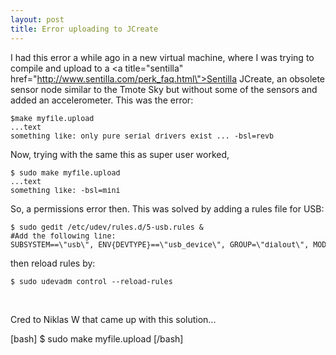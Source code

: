 ```yaml
---
layout: post
title: Error uploading to JCreate
---
```


I had this error a while ago in a new virtual machine, where I was trying to compile and upload to a <a title=\"sentilla\" href=\"http://www.sentilla.com/perk_faq.html\">Sentilla JCreate</a>, an obsolete sensor node similar to the Tmote Sky but without some of the sensors and added an accelerometer. This was the error:
<pre><small>$make myfile.upload
...text
something like: only pure serial drivers exist ... -bsl=revb</small></pre>
Now, trying with the same this as super user worked,
<pre><small>$ sudo make myfile.upload
...text
something like: -bsl=mini</small></pre>
So, a permissions error then. This was solved by adding a rules file for USB:
<pre><small>$ sudo gedit /etc/udev/rules.d/5-usb.rules &amp;
#Add the following line:
SUBSYSTEM==\"usb\", ENV{DEVTYPE}==\"usb_device\", GROUP=\"dialout\", MODE=\"0664\"</small></pre>
then reload rules by:
<pre><small>$ sudo udevadm control --reload-rules</small></pre>
&nbsp;

Cred to Niklas W that came up with this solution...

[bash]
$ sudo make myfile.upload
[/bash]
